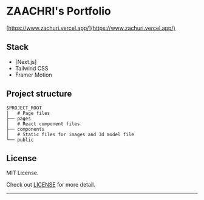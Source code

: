 # ZAACHRI's Portfolio

[https://www.zachuri.vercel.app/](https://www.zachuri.vercel.app/)

## Stack

- [Next.js]
- Tailwind CSS
- Framer Motion

## Project structure
```
$PROJECT_ROOT
│   # Page files
├── pages
│   # React component files
├── components
│   # Static files for images and 3d model file
└── public
```

## License

MIT License.

Check out [LICENSE](./LICENSE) for more detail.

---
